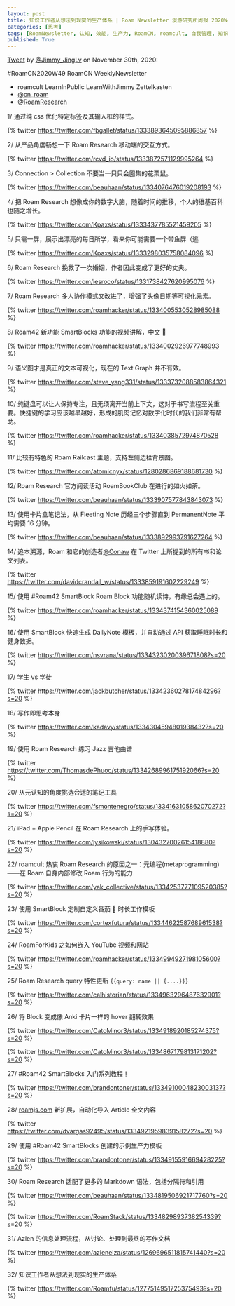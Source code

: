 ```yaml
---
layout: post
title: 知识工作者从想法到现实的生产体系 | Roam Newsletter 漫游研究所周报 2020W49
categories: [思考]
tags: [RoamNewsletter, 认知, 效能, 生产力, RoamCN, roamcult, 自我管理, 知识创造, RoamResearch]
published: True
---
```


[Tweet](https://twitter.com/i/status/1333289145741918209) by [@Jimmy_JingLv](https://twitter.com/Jimmy_JingLv) on November 30th, 2020:

#RoamCN2020W49 RoamCN WeeklyNewsletter

- roamcult LearnInPublic LearnWithJimmy Zettelkasten
- [@cn_roam](https://twitter.com/cn_roam)
- [@RoamResearch](https://twitter.com/RoamResearch)

1/ 通过纯 css 优化特定标签及其输入框的样式。

{% twitter https://twitter.com/fbgallet/status/1333893645095886857 %}

2/ 从产品角度畅想一下 Roam Research 移动端的交互方式。

{% twitter https://twitter.com/rcvd_io/status/1333872571129995264 %}

3/ Connection > Collection 不要当一只只会囤集的花栗鼠。

{% twitter https://twitter.com/beauhaan/status/1334076476019208193 %}

4/ 把 Roam Research 想像成你的数字大脑，随着时间的推移，个人的维基百科也随之增长。

{% twitter https://twitter.com/Kpaxs/status/1333437785521459205 %}

5/ 只需一屏，展示出漂亮的每日所学，看来你可能需要一个带鱼屏（逃

{% twitter https://twitter.com/Kpaxs/status/1333298035758084096 %}

6/ Roam Research 挽救了一次婚姻，作者因此变成了更好的丈夫。

{% twitter https://twitter.com/lesroco/status/1331738427620995076 %}

7/ Roam Research 多人协作模式又改进了，增强了头像日期等可视化元素。

{% twitter https://twitter.com/roamhacker/status/1334005530528985088 %}

8/ Roam42 新功能 SmartBlocks 功能的视频讲解，中文 🌝

{% twitter https://twitter.com/roamhacker/status/1334002926977748993 %}

9/ 语义图才是真正的文本可视化，现在的 Text Graph 并不有效。

{% twitter https://twitter.com/steve_yang331/status/1333732088583864321 %}

10/ 纯键盘可以让人保持专注，且无须离开当前上下文，这对于书写流程至关重要。快捷键的学习应该越早越好，形成的肌肉记忆对数字化时代的我们非常有帮助。

{% twitter https://twitter.com/roamhacker/status/1334038572974870528 %}

11/ 比较有特色的 Roam Railcast 主题，支持左侧边栏背景图。

{% twitter https://twitter.com/atomicnyx/status/1280286869188681730 %}

12/ Roam Research 官方阅读活动 RoamBookClub 在进行的如火如荼。

{% twitter https://twitter.com/beauhaan/status/1333907577843843073 %}

13/ 使用卡片盒笔记法，从 Fleeting Note 历经三个步骤直到 PermanentNote 平均需要 16 分钟。

{% twitter https://twitter.com/beauhaan/status/1333892993791627264 %}

14/ 追本溯源，Roam 和它的创造者[@Conaw](https://twitter.com/Conaw) 在 Twitter 上所提到的所有书和论文列表。

{% twitter https://twitter.com/davidcrandall_w/status/1333859191602229249 %}

15/ 使用 #Roam42 SmartBlock Roam Block 功能随机读诗，有缘总会遇上的。

{% twitter https://twitter.com/roamhacker/status/1334374154360025089 %}

16/ 使用 SmartBlock 快速生成 DailyNote 模板，并自动通过 API 获取睡眠时长和健身数据。

{% twitter https://twitter.com/nsvrana/status/1334323020039671808?s=20 %}

17/ 学生 vs 学徒

{% twitter https://twitter.com/jackbutcher/status/1334236027817484296?s=20 %}

18/ 写作即思考本身

{% twitter https://twitter.com/kadavy/status/1334304594801938432?s=20 %}

19/ 使用 Roam Research 练习 Jazz 吉他曲谱

{% twitter https://twitter.com/ThomasdePhuoc/status/1334268996175192066?s=20 %}

20/ 从元认知的角度挑选合适的笔记工具

{% twitter https://twitter.com/fsmontenegro/status/1334163105862070272?s=20 %}

21/ iPad + Apple Pencil 在 Roam Research 上的手写体验。

{% twitter https://twitter.com/lysikowski/status/1304327002615418880?s=20 %}

22/ roamcult 热衷 Roam Research 的原因之一：元编程(metaprogramming)——在 Roam 自身内部修改 Roam 行为的能力

{% twitter https://twitter.com/yak_collective/status/1334253777109520385?s=20 %}

23/ 使用 SmartBlock 定制自定义番茄 🍅 时长工作模板

{% twitter https://twitter.com/cortexfutura/status/1334462258768961538?s=20 %}

24/ RoamForKids 之如何嵌入 YouTube 视频和网站

{% twitter https://twitter.com/roamhacker/status/1334994927198105600?s=20 %}

25/ Roam Research query 特性更新 `{{query: name || {....}}}`

{% twitter https://twitter.com/calhistorian/status/1334963296487632901?s=20 %}

26/ 将 Block 变成像 Anki 卡片一样的 hover 翻转效果

{% twitter https://twitter.com/CatoMinor3/status/1334918920185274375?s=20 %}

{% twitter https://twitter.com/CatoMinor3/status/1334867179813171202?s=20 %}

27/ #Roam42 SmartBlocks 入门系列教程！

{% twitter https://twitter.com/brandontoner/status/1334910004823003137?s=20 %}

28/ [roamjs.com](http://roamjs.com) 新扩展，自动化导入 Article 全文内容

{% twitter https://twitter.com/dvargas92495/status/1334921959839158272?s=20 %}

29/ 使用 #Roam42 SmartBlocks 创建的示例生产力模板

{% twitter https://twitter.com/brandontoner/status/1334915591669428225?s=20 %}

30/ Roam Research 适配了更多的 Markdown 语法，包括分隔符和引用

{% twitter https://twitter.com/beauhaan/status/1334819506921717760?s=20 %}

{% twitter https://twitter.com/RoamStack/status/1334829893738254339?s=20 %}

31/ Azlen 的信息处理流程，从讨论、处理到最终的写作文档

{% twitter https://twitter.com/azlenelza/status/1269696511815741440?s=20 %}

32/ 知识工作者从想法到现实的生产体系

{% twitter https://twitter.com/Roamfu/status/1277514951725375493?s=20 %}
